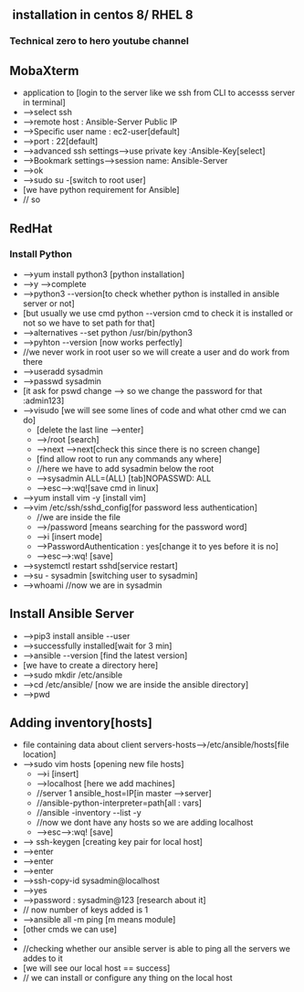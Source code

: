##  installation in centos 8/ RHEL 8

### Technical zero to hero youtube channel

## MobaXterm
- application to [login to the server like we ssh from CLI to accesss server in terminal]
- -->select ssh
- -->remote host : Ansible-Server Public IP
- -->Specific user name : ec2-user[default]
- -->port : 22[default]
- -->advanced ssh settings-->use private key :Ansible-Key[select]
- -->Bookmark settings-->session name: Ansible-Server
- -->ok
- -->sudo su -[switch to root user]
- [we have python requirement for Ansible]
- // so 
## RedHat 
### Install Python
- -->yum install python3 [python installation]
- -->y -->complete
- -->python3 --version[to check whether python is installed in ansible server or not]
- [but usually we use cmd python --version cmd to check it is installed or not so we have to set path for that]
- -->alternatives --set python /usr/bin/python3 
- -->pyhton --version [now works perfectly]
- //we never work in root user so we will create a user and do work from there
- -->useradd sysadmin
- -->passwd sysadmin
- [it ask for pswd change --> so we change the password for that :admin123]
- -->visudo [we will see some lines of code and what other cmd we can do]
	- [delete the last line -->enter]
	- -->/root [search]
	- -->next -->next[check this since there is no screen change]
	- [find allow root to run any commands any where]
	- //here we have to add sysadmin below the root
	- -->sysadmin ALL=(ALL)  [tab]NOPASSWD: ALL
	- -->esc-->:wq![save cmd in linux]
- -->yum install vim -y [install vim]
- -->vim /etc/ssh/sshd_config[for password less authentication]
	- //we are inside the file
	- -->/password [means searching for the password word]
	- -->i [insert mode]
	- -->PasswordAuthentication : yes[change it to yes before it is no]
	- -->esc-->:wq! [save]
- -->systemctl restart sshd[service restart]
- -->su - sysadmin [switching user to sysadmin]
- -->whoami //now we are in sysadmin
## Install Ansible Server
- -->pip3 install ansible --user
- -->successfully installed[wait for 3 min]
- -->ansible --version [find the latest version]
- [we have to create a directory here]
- -->sudo mkdir /etc/ansible 
- -->cd /etc/ansible/ [now we are inside the ansible directory]
- -->pwd
## Adding inventory[hosts]
- file containing data about client servers-hosts-->/etc/ansible/hosts[file location]
- -->sudo vim hosts [opening new file hosts]
	- -->i [insert]
	- -->localhost [here we add machines]
	- //server 1 ansible_host=IP[in master -->server]
	- //ansible-python-interpreter=path[all : vars]
	- //ansible -inventory --list -y
	- //now we dont have any hosts so we are adding localhost
	- -->esc-->:wq! [save]
- --> ssh-keygen [creating key pair for local host]
- -->enter
- -->enter
- -->enter
- -->ssh-copy-id sysadmin@localhost
- -->yes
- -->password : sysadmin@123 [research about it]
- // now number of keys added is 1
- -->ansible all -m ping [m means module]
- [other cmds we can use]
- 
- //checking whether our ansible server is able to ping all the servers we addes to it
- [we will see our local host == success]
- // we can install or configure any thing on the local host
